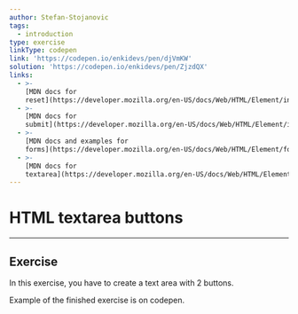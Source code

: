 ```yaml
---
author: Stefan-Stojanovic
tags:
  - introduction
type: exercise
linkType: codepen
link: 'https://codepen.io/enkidevs/pen/djVmKW'
solution: 'https://codepen.io/enkidevs/pen/ZjzdQX'
links:
  - >-
    [MDN docs for
    reset](https://developer.mozilla.org/en-US/docs/Web/HTML/Element/input/reset){website}
  - >-
    [MDN docs for
    submit](https://developer.mozilla.org/en-US/docs/Web/HTML/Element/input/submit){website}
  - >-
    [MDN docs and examples for
    forms](https://developer.mozilla.org/en-US/docs/Web/HTML/Element/form){website}
  - >-
    [MDN docs for
    textarea](https://developer.mozilla.org/en-US/docs/Web/HTML/Element/textarea){website}
---
```


# HTML textarea buttons


---

## Exercise

In this exercise, you have to create a text area with 2 buttons.

Example of the finished exercise is on codepen.
